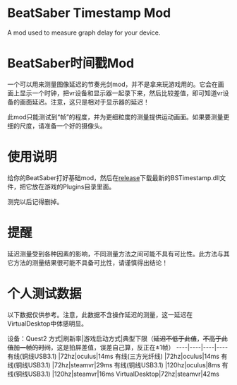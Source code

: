 # BeatSaber Timestamp Mod

A mod used to measure graph delay for your device.

# BeatSaber时间戳Mod

一个可以用来测量图像延迟的节奏光剑mod，并不是拿来玩游戏用的。它会在画面上显示一个时钟，把vr设备和显示器一起录下来，然后比较差值，即可知道vr设备的画面延迟。注意，这只是相对于显示器的延迟！

此mod只能测试到“帧”的程度，并为更细粒度的测量提供运动画面。如果要测量更细的尺度，请准备一个好的摄像头。

# 使用说明

给你的BeatSaber打好基础mod，然后在[release](https://github.com/frto027/BeatSaberTimestamp/releases)下载最新的BSTimestamp.dll文件，把它放在游戏的Plugins目录里面。

测完以后记得删掉。

# 提醒

延迟测量受到各种因素的影响，不同测量方法之间可能不具有可比性。此方法与其它方法的测量结果很可能不具备可比性，请谨慎得出结论！

# 个人测试数据

以下数据仅供参考。注意，此数据不含操作延迟的测量，这一延迟在VirtualDesktop中体感明显。

设备：Quest2
方式|刷新率|游戏启动方式|典型下限（~~延迟不低于此值~~，~~不高于此值加一帧的时间~~，这是拍屏差值，误差自己算，反正在±1帧）
----|----|----|----
有线(铜线USB3.1) |72hz|oculus|14ms
有线(三方光纤线) |72hz|oculus|14ms
有线(铜线USB3.1) |72hz|steamvr|29ms
有线(铜线USB3.1) |120hz|oculus|8ms
有线(铜线USB3.1) |120hz|steamvr|16ms
VirtualDesktop|72hz|steamvr|42ms
